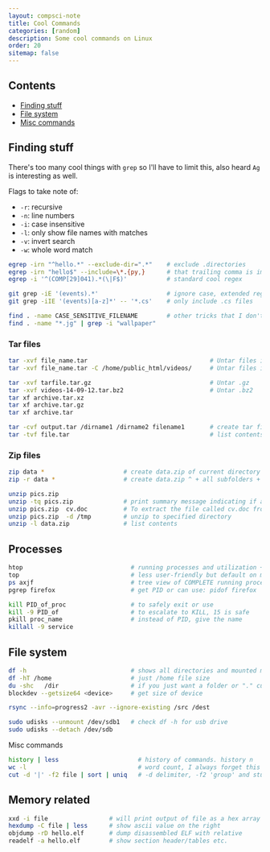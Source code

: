 ```yaml
---
layout: compsci-note
title: Cool Commands
categories: [random]
description: Some cool commands on Linux
order: 20
sitemap: false
---
```


## Contents

* [Finding stuff](#finding-stuff)
* [File system](#file-system)
* [Misc commands](#misc-commands)

## Finding stuff

There's too many cool things with `grep` so I'll have to limit this, also heard `Ag` is interesting as well.

Flags to take note of:

* `-r`: recursive
* `-n`: line numbers
* `-i`: case insensitive
* `-l`: only show file names with matches
* `-v`: invert search
* `-w`: whole word match

```bash
egrep -irn "^hello.*" --exclude-dir=".*"    # exclude .directories
egrep -irn "hello$" --include=\*.{py,}      # that trailing comma is important!
egrep -i '^(COMP[29]041).*(\|F$)'           # standard cool regex

git grep -iE '(events).*'                   # ignore case, extended regex
git grep -iIE '(events)[a-z]*' -- '*.cs'    # only include .cs files

find . -name CASE_SENSITIVE_FILENAME        # other tricks that I don't know
find . -name "*.jg" | grep -i "wallpaper"
```

### Tar files

```bash
tar -xvf file_name.tar                                  # Untar files in Current Directory
tar -xvf file_name.tar -C /home/public_html/videos/     # Untar files in specified Directory

tar -xvf tarfile.tar.gz                                 # Untar .gz
tar -xvf videos-14-09-12.tar.bz2                        # Untar .bz2
tar xf archive.tar.xz
tar xf archive.tar.gz
tar xf archive.tar

tar -cvf output.tar /dirname1 /dirname2 filename1       # create tar files
tar -tvf file.tar                                       # list contents of .tar
```

### Zip files

```bash
zip data *                      # create data.zip of current directory
zip -r data *                   # create data.zip ^ + all subfolders + hidden items

unzip pics.zip
unzip -tq pics.zip              # print summary message indicating if archive is OK
unzip pics.zip  cv.doc          # To extract the file called cv.doc from pics.zip
unzip pics.zip  -d /tmp         # unzip to specified directory
unzip -l data.zip               # list contents
```

## Processes

```bash
htop                              # running processes and utilization + PIDs
top                               # less user-friendly but default on most
ps axjf                           # tree view of COMPLETE running processes
pgrep firefox                     # get PID or can use: pidof firefox

kill PID_of_proc                  # to safely exit or use 
kill -9 PID_of                    # to escalate to KILL, 15 is safe
pkill proc_name                   # instead of PID, give the name
killall -9 service

```

## File system

```bash
df -h                             # shows all directories and mounted media
df -hT /home                      # just /home file size
du -shc   /dir                    # if you just want a folder or "." curr dir
blockdev --getsize64 <device>     # get size of device

rsync --info=progress2 -avr --ignore-existing /src /dest

sudo udisks --unmount /dev/sdb1   # check df -h for usb drive
sudo udisks --detach /dev/sdb
```

Misc commands

```bash
history | less                      # history of commands. history n
wc -l                               # word count, I always forget this one
cut -d '|' -f2 file | sort | uniq   # -d delimiter, -f2 'group' and stuff
```

## Memory related

```bash
xxd -i file                 # will print output of file as a hex array in C!
hexdump -C file | less      # show ascii value on the right
objdump -rD hello.elf       # dump disassembled ELF with relative
readelf -a hello.elf        # show section header/tables etc.
```
